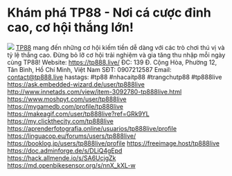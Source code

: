 # Khám phá TP88 - Nơi cá cược đỉnh cao, cơ hội thắng lớn!
![](https://g0v.hackmd.io/_uploads/ryB0WCuYkg.jpg)
[TP88](https://tp888.live/) mang đến những cơ hội kiếm tiền dễ dàng với các trò chơi thú vị và tỷ lệ thắng cao. Đừng bỏ lỡ cơ hội trải nghiệm và gia tăng thu nhập mỗi ngày cùng TP88!
Website: https://tp888.live/ 
ĐC:        139 Đ. Cộng Hòa, Phường 12, Tân Bình, Hồ Chí Minh, Việt Nam
SĐT:      0907212587
Email:    contact@tp888.live
hastags: #tp88 #nhacaitp88 #trangchutp88 #tp888live
https://ask.embedded-wizard.de/user/tp888live
http://www.innetads.com/view/item-3092780-tp888live.html
https://www.moshpyt.com/user/tp888live
https://mygamedb.com/profile/tp888live
https://makeagif.com/user/tp888live?ref=GRk9YL
https://my.clickthecity.com/tp888live
https://aprenderfotografia.online/usuarios/tp888live/profile
https://linguacop.eu/forums/users/tp888live/
https://booklog.jp/users/tp888live/profile
https://freeimage.host/tp888live
https://doc.adminforge.de/s/DLiQ4gEpd
https://hack.allmende.io/s/SA6UcjgZk
https://md.openbikesensor.org/s/nnX_kXL-w